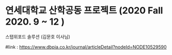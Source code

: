 # 연세대학교 산학공동 프로젝트 (2020 Fall 2020. 9 ~ 12 ) <br> 
스탭위포드 솔루션 (김문호 이사님) <br> 

#link : https://www.dbpia.co.kr/journal/articleDetail?nodeId=NODE10529590
